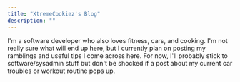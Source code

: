 ```yaml
---
title: "XtremeCookiez's Blog"
description: ""
---
```


I'm a software developer who also loves fitness, cars, and cooking. I'm not really sure what will
end up here, but I currently plan on posting my ramblings and useful tips I come across here. For
now, I'll probably stick to software/sysadmin stuff but don't be shocked if a post about my current
car troubles or workout routine pops up.

